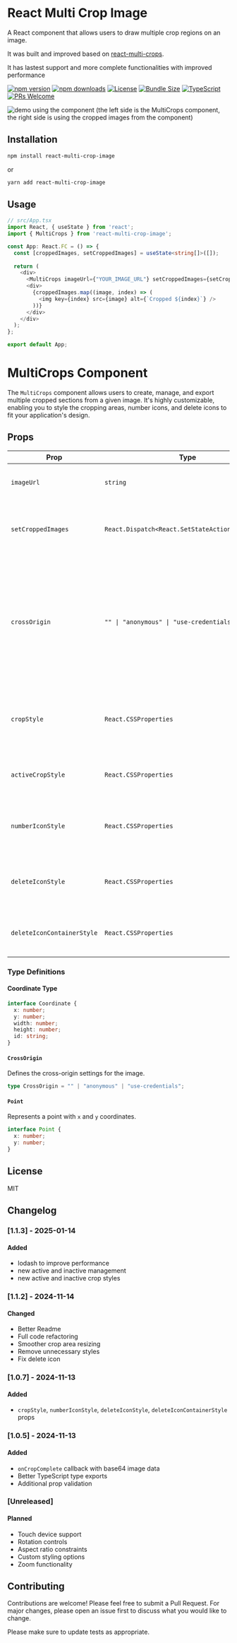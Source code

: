 # React Multi Crop Image

A React component that allows users to draw multiple crop regions on an image.

It was built and improved based on [react-multi-crops](https://github.com/beizhedenglong/react-multi-crops).

It has lastest support and more complete functionalities with improved performance

[![npm version](https://img.shields.io/npm/v/react-multi-crop-image.svg)](https://www.npmjs.com/package/react-multi-crop-image)
[![npm downloads](https://img.shields.io/npm/dm/react-multi-crop-image.svg)](https://www.npmjs.com/package/react-multi-crop-image)
[![License](https://img.shields.io/npm/l/react-multi-crop-image.svg)](https://github.com/yourusername/react-multi-crop-image/blob/main/LICENSE)
[![Bundle Size](https://img.shields.io/bundlephobia/minzip/react-multi-crop-image)](https://bundlephobia.com/package/react-multi-crop-image)
[![TypeScript](https://img.shields.io/badge/TypeScript-Ready-blue.svg)](https://www.typescriptlang.org/)
[![PRs Welcome](https://img.shields.io/badge/PRs-welcome-brightgreen.svg)](https://github.com/ddx-510/react-multi-crop-image/pulls)


![demo using the component (the left side is the MultiCrops component, the right side is using the cropped images from the component)](20250115162853_rec_.gif)

## Installation

```bash
npm install react-multi-crop-image
```

or

```bash
yarn add react-multi-crop-image
```

## Usage

```ts
// src/App.tsx
import React, { useState } from 'react';
import { MultiCrops } from 'react-multi-crop-image';

const App: React.FC = () => {
  const [croppedImages, setCroppedImages] = useState<string[]>([]);
  
  return (
    <div>
      <MultiCrops imageUrl={"YOUR_IMAGE_URL"} setCroppedImages={setCroppedImages} crossOrigin="anonymous" />
      <div>
        {croppedImages.map((image, index) => (
          <img key={index} src={image} alt={`Cropped ${index}`} />
        ))}
      </div>
    </div>
  );
};

export default App;
```


# MultiCrops Component

The `MultiCrops` component allows users to create, manage, and export multiple cropped sections from a given image. It's highly customizable, enabling you to style the cropping areas, number icons, and delete icons to fit your application's design.

## Props

| Prop                      | Type                                                                                | Required | Description                                                                                                                                                             |
| ------------------------- | ----------------------------------------------------------------------------------- | -------- | ----------------------------------------------------------------------------------------------------------------------------------------------------------------------- |
| `imageUrl`                | `string`                                                                            | Yes      | The URL of the image to be displayed and cropped.                                                                                                                       |
| `setCroppedImages`        | `React.Dispatch<React.SetStateAction<string[]>>`                                   | Yes      | A state setter function to store the data URLs of the cropped images.                                                                                                   |
| `crossOrigin`             | `"" \| "anonymous" \| "use-credentials"`                                           | Yes      | Specifies the cross-origin behavior of the image. Use `""` for no cross-origin, `"anonymous"` for CORS-enabled images without credentials, or `"use-credentials"` for CORS with credentials. |
| `cropStyle`               | `React.CSSProperties`                                                               | No       | Custom styles to apply to each cropping area. Overrides the default crop styles.                                                                                         |
| `activeCropStyle`         | `React.CSSProperties`                                                               | No       | Custom styles to apply to the currently selected/active cropping area.                                                                                                   |
| `numberIconStyle`         | `React.CSSProperties`                                                               | No       | Custom styles for the number icons displayed within each cropping area.                                                                                                 |
| `deleteIconStyle`         | `React.CSSProperties`                                                               | No       | Custom styles for the delete icons used to remove cropping areas.                                                                                                       |
| `deleteIconContainerStyle`| `React.CSSProperties`                                                               | No       | Custom styles for the container wrapping the delete icons.                                                                                                              |

### Type Definitions

#### Coordinate Type

```ts
interface Coordinate {
  x: number;
  y: number;
  width: number;
  height: number;
  id: string;
}
```

#### `CrossOrigin`

Defines the cross-origin settings for the image.

```ts
type CrossOrigin = "" | "anonymous" | "use-credentials";
```

#### `Point`

Represents a point with `x` and `y` coordinates.

```ts
interface Point {
  x: number;
  y: number;
}
```

## License

MIT


## Changelog

### [1.1.3] - 2025-01-14

#### Added
- lodash to improve performance
- new active and inactive management
- new active and inactive crop styles

### [1.1.2] - 2024-11-14

#### Changed
- Better Readme
- Full code refactoring
- Smoother crop area resizing
- Remove unnecessary styles
- Fix delete icon

### [1.0.7] - 2024-11-13

#### Added
- `cropStyle`, `numberIconStyle`, `deleteIconStyle`, `deleteIconContainerStyle` props

### [1.0.5] - 2024-11-13

#### Added
- `onCropComplete` callback with base64 image data
- Better TypeScript type exports
- Additional prop validation

### [Unreleased]
#### Planned
- Touch device support
- Rotation controls
- Aspect ratio constraints
- Custom styling options
- Zoom functionality

## Contributing

Contributions are welcome! Please feel free to submit a Pull Request. For major changes, please open an issue first to discuss what you would like to change.

Please make sure to update tests as appropriate.
